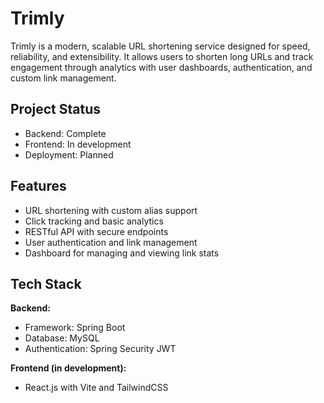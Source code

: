 # Trimly

Trimly is a modern, scalable URL shortening service designed for speed, reliability, and extensibility. It allows users to shorten long URLs and track engagement through analytics with user dashboards, authentication, and custom link management.

## Project Status

- Backend: Complete
- Frontend: In development
- Deployment: Planned

## Features

- URL shortening with custom alias support
- Click tracking and basic analytics
- RESTful API with secure endpoints
- User authentication and link management
- Dashboard for managing and viewing link stats

## Tech Stack

**Backend:**
- Framework: Spring Boot
- Database: MySQL
- Authentication: Spring Security JWT

**Frontend (in development):**
- React.js with Vite and TailwindCSS

